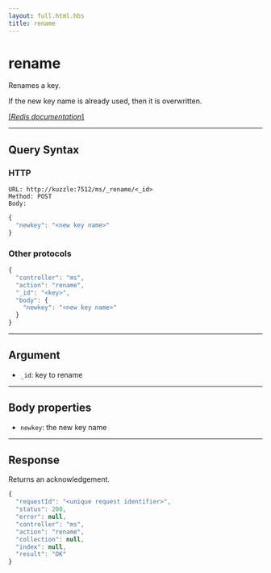 ```yaml
---
layout: full.html.hbs
title: rename
---
```


# rename

<SinceBadge version="1.0.0" />

Renames a key.

If the new key name is already used, then it is overwritten.

[[_Redis documentation_]](https://redis.io/commands/rename)

---

## Query Syntax

### HTTP

```http
URL: http://kuzzle:7512/ms/_rename/<_id>
Method: POST
Body:
```

```js
{
  "newkey": "<new key name>"
}
```

### Other protocols

```js
{
  "controller": "ms",
  "action": "rename",
  "_id": "<key>",
  "body": {
    "newkey": "<new key name>"
  }
}
```

---

## Argument

- `_id`: key to rename

---

## Body properties

- `newkey`: the new key name

---

## Response

Returns an acknowledgement.

```javascript
{
  "requestId": "<unique request identifier>",
  "status": 200,
  "error": null,
  "controller": "ms",
  "action": "rename",
  "collection": null,
  "index": null,
  "result": "OK"
}
```
